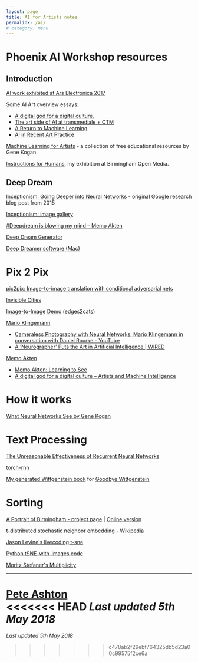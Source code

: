 ```yaml
---
layout: page
title: AI for Artists notes
permalink: /ai/
# category: menu
---
```


# Phoenix AI Workshop resources

## Introduction

[AI work exhibited at Ars Electronica 2017](https://www.aec.at/ai/en/media-art-between-natural-and-artificial-intelligence/)

Some AI Art overview essays:

- [A digital god for a digital culture.](https://medium.com/artists-and-machine-intelligence/a-digital-god-for-a-digital-culture-resonate-2016-15ea413432d1)
- [The art side of AI at transmediale + CTM](https://medium.com/@elluba/the-art-side-of-ai-at-transmediale-ctm-91e1abe24f72)
- [A Return to Machine Learning](https://medium.com/@kcimc/a-return-to-machine-learning-2de3728558eb)
- [AI in Recent Art Practice](https://www.phoenix.org.uk/event/luba-elliott-ai-in-recent-art-practice/)

[Machine Learning for Artists](http://ml4a.github.io) - a collection of free educational resources by Gene Kogan

[Instructions for Humans](http://instructionsforhumans.com), my exhibition at Birmingham Open Media.

## Deep Dream

[Inceptionism: Going Deeper into Neural Networks](https://research.googleblog.com/2015/06/inceptionism-going-deeper-into-neural.html) - original Google research blog post from 2015

[Inceptionism: image gallery](https://photos.google.com/share/AF1QipPX0SCl7OzWilt9LnuQliattX4OUCj_8EP65_cTVnBmS1jnYgsGQAieQUc1VQWdgQ?key=aVBxWjhwSzg2RjJWLWRuVFBBZEN1d205bUdEMnhB)

[#Deepdream is blowing my mind – Memo Akten](https://medium.com/@memoakten/deepdream-is-blowing-my-mind-6a2c8669c698)

[Deep Dream Generator](http://deepdreamgenerator.com)

[Deep Dreamer software (Mac)](https://www.71squared.com/deepdreamer)


# Pix 2 Pix
[pix2pix: Image-to-image translation with conditional adversarial nets](https://github.com/phillipi/pix2pix)

[Invisible Cities](https://opendot.github.io/ml4a-invisible-cities/)

[Image-to-Image Demo](https://affinelayer.com/pixsrv/) (edges2cats)

[Mario Klingemann](http://mario-klingemann.tumblr.com) 
  
- [Cameraless Photography with Neural Networks: Mario Klingemann in conversation with Daniel Rourke - YouTube](https://www.youtube.com/watch?v=21W5-q5YYjw)  
- [A ‘Neurographer’ Puts the Art in Artificial Intelligence | WIRED](https://www.wired.com/story/neurographer-puts-the-art-in-artificial-intelligence/)

[Memo Akten](http://www.memo.tv)  

- [Memo Akten: Learning to See](http://www.memo.tv/learning-to-see-you-are-what-you-see/)  
- [A digital god for a digital culture – Artists and Machine Intelligence](https://medium.com/artists-and-machine-intelligence/a-digital-god-for-a-digital-culture-resonate-2016-15ea413432d1)


# How it works
[What Neural Networks See by Gene Kogan](https://experiments.withgoogle.com/ai/what-neural-nets-see)

# Text Processing
[The Unreasonable Effectiveness of Recurrent Neural Networks](http://karpathy.github.io/2015/05/21/rnn-effectiveness/)

[torch-rnn](https://github.com/jcjohnson/torch-rnn)

[My generated Wittgenstein book](http://www.lulu.com/shop/pete-ashton/wittgenstein-wandelt-wehm%C3%BCtig-widriger-winde-wegen-wienw%C3%A4rts/hardcover/product-22963804.html) for [Goodbye Wittgenstein](http://art.peteashton.com/goodbye-wittgenstein/)

# Sorting
[A Portrait of Birmingham - project page](http://art.peteashton.com/portrait-bham) | [Online version](https://peteash10.github.io/tsne-xcw2/)

[t-distributed stochastic neighbor embedding - Wikipedia](https://en.wikipedia.org/wiki/T-distributed_stochastic_neighbor_embedding)

[Jason Levine's livecoding t-sne](https://www.instagram.com/p/Bf7ztMCH4H6/?taken-by=livecodez)

[Python tSNE-with-images code](https://github.com/sicchio/tSNE_dance)

[Moritz Stefaner's Multiplicity](http://truth-and-beauty.net/projects/multiplicity)

-----

[Pete Ashton](http://peteashton.com)   
<<<<<<< HEAD
*Last updated 5th May 2018*
=======
*Last updated 5th May 2018*
>>>>>>> c478ab2f29ebf764325db5d23a00c99575f2ce6a
